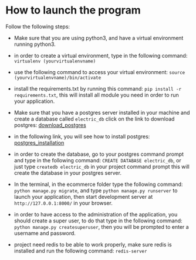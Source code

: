 # How to launch the program
Follow the following steps: 

* Make sure that you are using python3, and have a virtual environment running python3. 

* in order to create a virtual environment, type in the following command: `virtualenv (yourvirtualenvname)`

* use the following command to access your virtual environment: `source (yourvirtualenvname)/bin/activate`

* install the requirements.txt by running this command: `pip install -r requirements.txt`, this will install all module
you need in order to run your application.

* Make sure that you have a postgres server installed in your machine and create a database called `electric_db`
click on the link to download postgres: [download_postgres](https://postgresapp.com/downloads.html)

* in the following link, you will see how to install postgres: 
[postgres_installation](http://www.postgresqltutorial.com/install-postgresql/)

* in order to create the database, go to your postgres command prompt and type in the following command:
`CREATE DATABASE electric_db`, or just type `createdb electric_db` in your project command prompt this will create the database in your postgres server.

* In the terminal, in the ecommerce folder type the following command:
`python manage.py migrate`, and type `python manage.py runserver` to launch your application, then start development
server at `http://127.0.0.1:8000/` in your browser.

* in order to have access to the administration of the application, you should create a super user, to do that
type in the following command: `python manage.py createsuperuser`, then you will be prompted to enter a username and 
password.

* project need redis to be able to work properly, make sure redis is installed and run the following command: `redis-server`